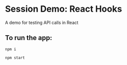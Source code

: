 # Session Demo: React Hooks

A demo for testing API calls in React

## To run the app:

`npm i`

`npm start`
